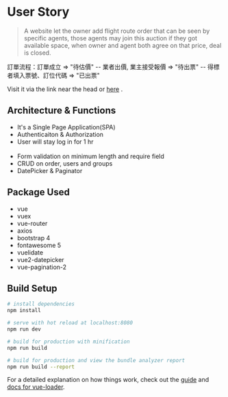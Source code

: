 # User Story

> A website let the owner add flight route order that can be seen by specific agents, those agents may join this auction if they got available space, when owner and agent both agree on that price, deal is closed.

訂單流程：訂單成立 => "待估價" -- 業者出價, 業主接受報價 => "待出票" -- 得標者填入票號、訂位代碼 => "已出票"

Visit it via the link near the head or <a href="https://the-voice-within.herokuapp.com/">here</a> .

## Architecture & Functions

<ul>
  <li>It's a Single Page Application(SPA)</li>
  <li>Authenticaiton & Authorization</li>
  <li>User will stay log in for 1 hr</li>
  <li>Form validation on minimum length and require field</li>
  <li>CRUD on order, users and groups</li>
  <li>DatePicker & Paginator</li>
</ul>

## Package Used

<ul>
  <li>vue</li>
  <li>vuex</li>
  <li>vue-router</li>
  <li>axios</li>
  <li>bootstrap 4</li>
  <li>fontawesome 5</li>
  <li>vuelidate</li>
  <li>vue2-datepicker</li>
  <li>vue-pagination-2</li>
</ul>

## Build Setup

``` bash
# install dependencies
npm install

# serve with hot reload at localhost:8080
npm run dev

# build for production with minification
npm run build

# build for production and view the bundle analyzer report
npm run build --report
```

For a detailed explanation on how things work, check out the [guide](http://vuejs-templates.github.io/webpack/) and [docs for vue-loader](http://vuejs.github.io/vue-loader).
